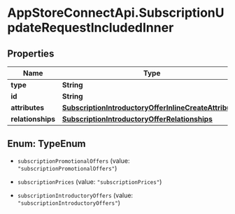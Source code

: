 # AppStoreConnectApi.SubscriptionUpdateRequestIncludedInner

## Properties

Name | Type | Description | Notes
------------ | ------------- | ------------- | -------------
**type** | **String** |  | 
**id** | **String** |  | [optional] 
**attributes** | [**SubscriptionIntroductoryOfferInlineCreateAttributes**](SubscriptionIntroductoryOfferInlineCreateAttributes.md) |  | 
**relationships** | [**SubscriptionIntroductoryOfferRelationships**](SubscriptionIntroductoryOfferRelationships.md) |  | [optional] 



## Enum: TypeEnum


* `subscriptionPromotionalOffers` (value: `"subscriptionPromotionalOffers"`)

* `subscriptionPrices` (value: `"subscriptionPrices"`)

* `subscriptionIntroductoryOffers` (value: `"subscriptionIntroductoryOffers"`)




